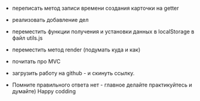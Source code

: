 + переписать метод записи времени создания карточки на getter
+ реализовать добавление дел
+ переместить функции получения и установки данных в localStorage в файл utils.js
+ переместить метод render (подумать куда и как)
+ почитать про MVC
+ загрузить работу на github - и скинуть ссылку.

+ Помните правильного ответа нет - главное делайте практикуйтесь и думайте) Happy codding
